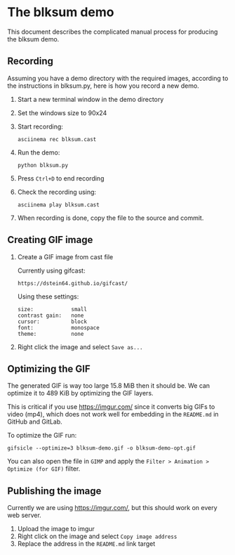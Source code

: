 <!--
SPDX-FileCopyrightText: Red Hat Inc
SPDX-License-Identifier: LGPL-2.1-or-later
-->

# The blksum demo

This document describes the complicated manual process for producing the
blksum demo.

## Recording

Assuming you have a demo directory with the required images, according
to the instructions in blksum.py, here is how you record a new demo.

1. Start a new terminal window in the demo directory
2. Set the windows size to 90x24
3. Start recording:

       asciinema rec blksum.cast

4. Run the demo:

       python blksum.py

5. Press `Ctrl+D` to end recording

6. Check the recording using:

       asciinema play blksum.cast

7. When recording is done, copy the file to the source and commit.

## Creating GIF image

1. Create a GIF image from cast file

   Currently using gifcast:

       https://dstein64.github.io/gifcast/

   Using these settings:

       size:            small
       contrast gain:   none
       cursor:          block
       font:            monospace
       theme:           none

2. Right click the image and select `Save as...`

## Optimizing the GIF

The generated GIF is way too large 15.8 MiB then it should be. We can
optimize it to 489 KiB by optimizing the GIF layers.

This is critical if you use https://imgur.com/ since it converts big
GIFs to video (mp4), which does not work well for embedding in the
`README.md` in GitHub and GitLab.

To optimize the GIF run:

    gifsicle --optimize=3 blksum-demo.gif -o blksum-demo-opt.gif

You can also open the file in `GIMP` and apply the `Filter > Animation >
Optimize (for GIF)` filter.

## Publishing the image

Currently we are using https://imgur.com/, but this should work on every
web server.

1. Upload the image to imgur
2. Right click on the image and select `Copy image address`
3. Replace the address in the `README.md` link target
